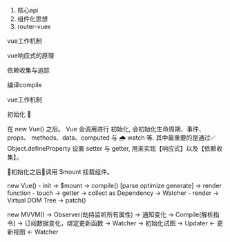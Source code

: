 
1. 核心api
2. 组件化思想
3. router-vuex

vue工作机制

vue响应式的原理

依赖收集与追踪

编译compile

vue工作机制

初始化 🐣

在 new Vue() 之后。 Vue 会调用进行 初始化, 会初始化生命周期、事件、 props、 methods、data、computed 与 🌧️ watch 等. 其中最重要的是通过✅ Object.defineProperty 设置 setter 与 getter, 用来实现【响应式】以及【依赖收集】。

👕初始化之后🎣调用 $mount 挂载组件。


new Vue() - init -> $mount -> compile() [parse optimize generate] -> render function - touch -> getter -> collect as Dependency -> Watcher
                                                                                     - render -> Virtual DOM Tree -> patch()



new MVVM() -> Observer(劫持监听所有属性) -> 通知变化
           -> Compile(解析指令) -> 订阅数据变化，绑定更新函数 -> Watcher
                               -> 初始化试图 -> Updater <- 更新视图 <- Watcher